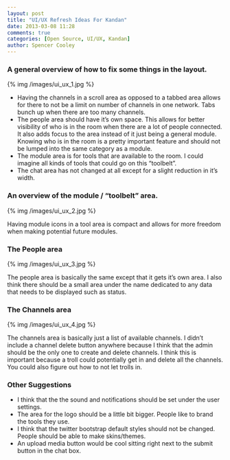 ```yaml
---
layout: post
title: "UI/UX Refresh Ideas For Kandan"
date: 2013-03-08 11:28
comments: true
categories: [Open Source, UI/UX, Kandan]
author: Spencer Cooley
---
```


### A general overview of how to fix some things in the layout.

{% img /images/ui_ux_1.jpg %}
<!-- more -->
* Having the channels in a scroll area as opposed to a tabbed area allows for there to not be a limit on number of channels in one network. Tabs bunch up when there are too many channels.
* The people area should have it’s own space. This allows for better visibility of who is in the room when there are a lot of people connected. It also adds focus to the area instead of it just being a general module. Knowing who is in the room is a pretty important feature and should not be lumped into the same category as a module.
* The module area is for tools that are available to the room. I could imagine all kinds of tools that could go on this “toolbelt”.
* The chat area has not changed at all except for a slight reduction in it’s width.

### An overview of the module / “toolbelt” area.

{% img /images/ui_ux_2.jpg %}

Having module icons in a tool area is compact and allows for more freedom when making potential future modules.

### The People area

{% img /images/ui_ux_3.jpg %}

The people area is basically the same except that it gets it’s own area. I also think there should be a small area under the name dedicated to any data that needs to be displayed such as status.

### The Channels area

{% img /images/ui_ux_4.jpg %}

The channels area is basically just a list of available channels. I didn’t include a channel delete button anywhere because I think that the admin should be the only one to create and delete channels. I think this is important because a troll could potentially get in and delete all the channels. You could also figure out how to not let trolls in.

### Other Suggestions

* I think that the the sound and notifications should be set under the user settings.
* The area for the logo should be a little bit bigger. People like to brand the tools they use.
* I think that the twitter bootstrap default styles should not be changed. People should be able to make skins/themes.
* An upload media button would be cool sitting right next to the submit button in the chat box.


